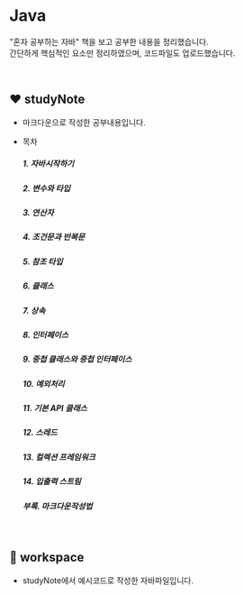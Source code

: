 # Java
"혼자 공부하는 자바" 책을 보고 공부한 내용을 정리했습니다.  
간단하게 핵심적인 요소만 정리하였으며, 코드파일도 업로드했습니다. 

<br/>

## :heart: studyNote
- 마크다운으로 작성한 공부내용입니다.  

- 목차
    ##### 1. 자바시작하기
    ##### 2. 변수와 타입
    ##### 3. 연산자
    ##### 4. 조건문과 반복문
    ##### 5. 참조 타입
    ##### 6. 클래스
    ##### 7. 상속
    ##### 8. 인터페이스
    ##### 9. 중첩 클래스와 중첩 인터페이스
    ##### 10. 예외처리
    ##### 11. 기본 API 클래스
    ##### 12. 스레드
    ##### 13. 컬렉션 프레임워크
    ##### 14. 입출력 스트림
    ##### 부록. 마크다운작성법
    
<br/>

## :yellow_heart: workspace
- studyNote에서 예시코드로 작성한 자바파일입니다.
    

